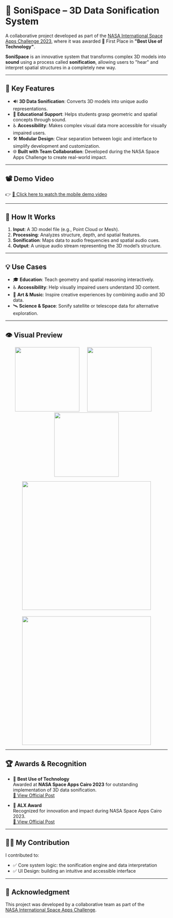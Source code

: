 # 🌌 SoniSpace – 3D Data Sonification System

A collaborative project developed as part of the [NASA International Space Apps Challenge 2023](https://www.spaceappschallenge.org/2023/find-a-team/sonispace/?tab=project&fbclid=IwAR0NSNpkVdlxxoUY5ehrreWCcpFhj5HndRQyQO-h3R3SBFz8_-XI_BqscAw), where it was awarded 🥇 First Place in **"Best Use of Technology"**.

**SoniSpace** is an innovative system that transforms complex 3D models into **sound** using a process called **sonification**, allowing users to "hear" and interpret spatial structures in a completely new way.

---

## 🎯 Key Features

- 🔊 **3D Data Sonification**: Converts 3D models into unique audio representations.
- 🧠 **Educational Support**: Helps students grasp geometric and spatial concepts through sound.
- ♿ **Accessibility**: Makes complex visual data more accessible for visually impaired users.
- 🛠️ **Modular Design**: Clear separation between logic and interface to simplify development and customization.
- 🌐 **Built with Team Collaboration**: Developed during the NASA Space Apps Challenge to create real-world impact.

---

## 📽️ Demo Video

👉 [📱 Click here to watch the mobile demo video](https://drive.google.com/file/d/1HJJTAKu6N_HQDPYifSHhoI3JfZF7f5fD/view?usp=sharing)

---

## 🧠 How It Works

1. **Input**: A 3D model file (e.g., Point Cloud or Mesh).
2. **Processing**: Analyzes structure, depth, and spatial features.
3. **Sonification**: Maps data to audio frequencies and spatial audio cues.
4. **Output**: A unique audio stream representing the 3D model’s structure.

---

## 💡 Use Cases

- 🎓 **Education**: Teach geometry and spatial reasoning interactively.
- ♿ **Accessibility**: Help visually impaired users understand 3D content.
- 🎨 **Art & Music**: Inspire creative experiences by combining audio and 3D data.
- 🛰️ **Science & Space**: Sonify satellite or telescope data for alternative exploration.


---

## 👁️ Visual Preview

<p align="center">
  <img src="https://github.com/ahmedgfouad/SoniSpace/blob/main/1.gif?raw=true" width="200" style="margin-right: 20px;" />
  <img src="https://github.com/ahmedgfouad/SoniSpace/blob/main/2.gif?raw=true" width="200" style="margin-right: 20px;" />
  <img src="https://github.com/ahmedgfouad/SoniSpace/blob/main/3.gif?raw=true" width="200" />
</p>

<p align="center">
  <img src="https://github.com/ahmedgfouad/SoniSpace/blob/main/4.gif?raw=true" width="400" style="margin-bottom: 20px;" />
  <img src="https://github.com/ahmedgfouad/SoniSpace/blob/main/5.gif?raw=true" width="400" />
</p>

---

## 🏆 Awards & Recognition

- 🥇 **Best Use of Technology**  
  Awarded at **NASA Space Apps Cairo 2023** for outstanding implementation of 3D data sonification.  
  [🔗 View Official Post](https://www.facebook.com/photo/?fbid=727866899374610&set=pcb.727765516051415)

- 🏅 **ALX Award**  
  Recognized for innovation and impact during NASA Space Apps Cairo 2023.  
  [🔗 View Official Post](https://www.facebook.com/photo/?fbid=727078856120081&set=a.549529553875013)

---

## 👨‍💻 My Contribution

I contributed to:

- ✅ Core system logic: the sonification engine and data interpretation
- ✅ UI Design: building an intuitive and accessible interface
---


## 🙌 Acknowledgment

This project was developed by a collaborative team as part of the  
[NASA International Space Apps Challenge](https://www.spaceappschallenge.org/).

